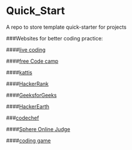 # Quick_Start
A repo to store template quick-starter for projects



###Websites for better coding practice:

####[live coding](https://www.livecoding.tv/)

####[free Code camp](https://www.freecodecamp.com)

####[kattis](https://open.kattis.com/)

####[HackerRank](https://www.hackerrank.com/)

####[GeeksforGeeks](http://www.geeksforgeeks.org/)

####[HackerEarth](https://www.hackerearth.com/practice/)

###[codechef](https://www.codechef.com/)

####[Sphere Online Judge](http://www.spoj.com/)

####[coding game](https://www.codingame.com/start)
